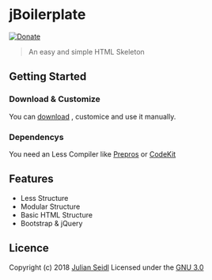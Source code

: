 # jBoilerplate
[![Donate](https://img.shields.io/badge/Donate-PayPal-green.svg)](https://www.paypal.me/jseidlAT/1.99)
> An easy and simple HTML Skeleton 

## Getting Started

### Download & Customize
You can [download](https://github.com/Thejuse/Advanced-Boilerplate/zipball/master) , customice and use it manually. 

### Dependencys
You need an Less Compiler like [Prepros](https://prepros.io/) or [CodeKit](https://codekitapp.com/)

## Features
* Less Structure
* Modular Structure
* Basic HTML Structure
* Bootstrap & jQuery

## Licence
Copyright (c) 2018 [Julian Seidl](https://www.jseidl.at)
Licensed under the [GNU 3.0](LICENCE)